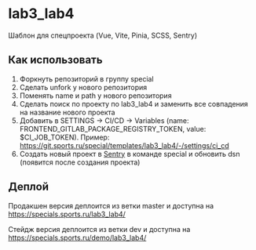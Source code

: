# lab3_lab4

Шаблон для спецпроекта (Vue, Vite, Pinia, SCSS, Sentry)

## Как использовать 
1. Форкнуть репозиторий в группу special
2. Сделать unfork у нового репозитория 
3. Поменять name и path у нового репозитория
4. Сделать поиск по проекту по lab3_lab4 и заменить все совпадения на название нового проекта
5. Добавить в SETTINGS -> CI/CD -> Variables (name: FRONTEND_GITLAB_PACKAGE_REGISTRY_TOKEN, value: $CI_JOB_TOKEN). Пример: https://git.sports.ru/special/templates/lab3_lab4/-/settings/ci_cd
6. Создать новый проект в [Sentry](https://sentry.sports.ru/sports_ru/) в команде special и обновить dsn (появится после создания проекта)


## Деплой
Продакшен версия деплоится из ветки master и доступна на https://specials.sports.ru/lab3_lab4/

Стейдж версия деплоится из ветки dev и доступна на https://specials.sports.ru/demo/lab3_lab4/
